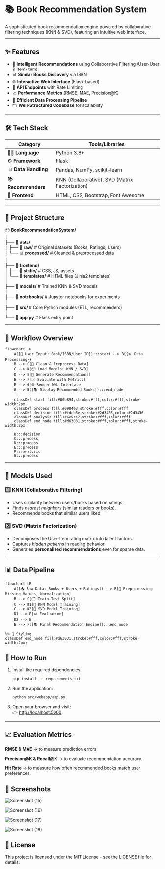 # 📚 Book Recommendation System

A sophisticated book recommendation engine powered by collaborative filtering techniques (KNN & SVD), featuring an intuitive web interface.

---

## ✨ Features

- 🤖 **Intelligent Recommendations** using Collaborative Filtering (User-User & Item-Item)
- 📊 **Similar Books Discovery** via ISBN
- 🌐 **Interactive Web Interface** (Flask-based)
- 🔑 **API Endpoints** with Rate Limiting
- 📈 **Performance Metrics** (RMSE, MAE, Precision@K)
- 🔄 **Efficient Data Processing Pipeline**
- 🗂️ **Well-Structured Codebase** for scalability

---

## 🛠️ Tech Stack

| Category           | Tools/Libraries               |
|--------------------|-------------------------------|
| 👨‍💻 **Language**   | Python 3.8+                   |
| ⚙️ **Framework**    | Flask                         |
| 📊 **Data Handling**| Pandas, NumPy, scikit-learn   |
| 📚 **Recommenders** | KNN (Collaborative), SVD (Matrix Factorization) |
| 🎨 **Frontend**     | HTML, CSS, Bootstrap, Font Awesome |

---

## 📁 Project Structure

📦 **BookRecommendationSystem/**  
│  
├── 📂 **data/**                        
│   ├── 📝 **raw/**                   # Original datasets (Books, Ratings, Users)  
│   └── 📊 **processed/**             # Cleaned & preprocessed data  
│  
├── 📂 **frontend/**                  
│   ├── 🎨 **static/**                # CSS, JS, assets  
│   └── 📄 **templates/**             # HTML files (Jinja2 templates)  
│  
├── 💾 **models/**                    # Trained KNN & SVD models  
│  
├── 📓 **notebooks/**                 # Jupyter notebooks for experiments  
│  
├── 🔧 **src/**                       # Core Python modules (ETL, recommenders)  
│  
└── 📝 **app.py**                     # Flask entry point  

---

## 🔄 Workflow Overview

```mermaid
flowchart TD
    A([📝 User Input: Book/ISBN/User ID]):::start --> B{{📊 Data Processing}}
    B --> C[🧹 Clean & Preprocess Data]
    C --> D[📦 Load Models: KNN / SVD]
    D --> E[🤖 Generate Recommendations]
    E --> F[📈 Evaluate with Metrics]
    E --> G[🌐 Render Web Interface]
    G --> H([📚 Display Recommended Books]):::end_node

    classDef start fill:#00b894,stroke:#fff,color:#fff,stroke-width:2px
    classDef process fill:#0984e3,stroke:#fff,color:#fff
    classDef decision fill:#fdcb6e,stroke:#2d3436,color:#2d3436
    classDef analysis fill:#6c5ce7,stroke:#fff,color:#fff
    classDef end_node fill:#d63031,stroke:#fff,color:#fff,stroke-width:2px

    B:::decision
    C:::process
    D:::process
    E:::process
    F:::analysis
    G:::process
````
---
## 🧠 Models Used

### 1️⃣ **KNN (Collaborative Filtering)**

* Uses similarity between users/books based on ratings.
* Finds *nearest neighbors* (similar readers or books).
* Recommends books that similar users liked.

### 2️⃣ **SVD (Matrix Factorization)**

* Decomposes the User-Item rating matrix into latent factors.
* Captures *hidden patterns* in reading behavior.
* Generates **personalized recommendations** even for sparse data.
---

## 📊 Data Pipeline

```mermaid
flowchart LR
    A([📥 Raw Data: Books + Users + Ratings]) --> B[🧹 Preprocessing: Missing Values, Normalization]
    B --> C[🗂️ Train-Test Split]
    C --> D1[🔎 KNN Model Training]
    C --> D2[📐 SVD Model Training]
    D1 --> E[📊 Evaluation]
    D2 --> E
    E --> F([📚 Final Recommendation Engine]):::end_node

%% 🎨 Styling
classDef end_node fill:#d63031,stroke:#fff,color:#fff,stroke-width:2px;
```
## 🚀 How to Run

1. Install the required dependencies:
    ```bash
    pip install -r requirements.txt
    ```

2. Run the application:
    ```bash
    python src/webapp/app.py
    ```

3. Open your browser and visit:  
    👉 [http://localhost:5000](http://localhost:5000)

---
## 📈 Evaluation Metrics

**RMSE & MAE** → to measure prediction errors.

**Precision@K & Recall@K** → to evaluate recommendation accuracy.

**Hit Rate** → to measure how often recommended books match user preferences.


## 📸 Screenshots


![Screenshot (15)](https://github.com/user-attachments/assets/cb62f845-0272-48eb-8f81-1a8e2b9a2426)


![Screenshot (16)](https://github.com/user-attachments/assets/7e2149a0-eeac-435b-81db-ba71f5458c8a)


![Screenshot (17)](https://github.com/user-attachments/assets/41cc0518-4a36-4145-b309-02e94aec8d62)


![Screenshot (18)](https://github.com/user-attachments/assets/39f259f7-002f-4a2c-9cbc-e5a880b17835)



## 📝 License

This project is licensed under the MIT License - see the [LICENSE](LICENSE) file for details.
